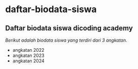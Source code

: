 daftar-biodata-siswa
==
Daftar biodata siswa dicoding academy
--
*Berikut adalah biodata siswa yang terdiri dari 3 angkatan.*
- angkatan 2022
- angkatan 2023
- angkatan 2024
